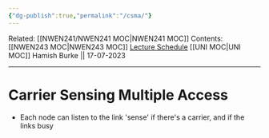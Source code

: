 ```yaml
---
{"dg-publish":true,"permalink":"/csma/"}
---
```


Related: [[NWEN241/NWEN241 MOC\|NWEN241 MOC]]
Contents: [[NWEN243 MOC\|NWEN243 MOC]]
[Lecture Schedule](https://ecs.wgtn.ac.nz/Courses/NWEN243_2023T2/LectureSchedule)
[[UNI MOC\|UNI MOC]]
Hamish Burke || 17-07-2023
***

# Carrier Sensing Multiple Access

- Each node can listen to the link 'sense' if there's a carrier, and if the links busy


